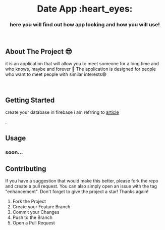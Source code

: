 



<!-- <div align="center">
  <a href="https://github.com/othneildrew/Best-README-Template">
    <img src="images/logo.png" alt="Logo" width="80" height="80">
  </a> -->

  <h1 align="center">Date App  :heart_eyes: </h1>
 

  <p align="center">
  <h3 align="center">  here you will find out how app looking and how you will use!</h3>
    <br />
    
</div>






<!-- ABOUT THE PROJECT -->
## About The Project :sunglasses:




it is an application that will allow you to meet someone for a long time and who knows, maybe and forever :revolving_hearts: The application is 
designed for people who want to meet people with similar interests:smile:



<br/>






<!-- GETTING STARTED -->
## Getting Started

<p>create your database in firebase i am refrring to <a href="https://www.digitalocean.com/community/tutorials/flutter-firebase-setup">article</a></p> .




<!-- USAGE EXAMPLES -->
## Usage

<h3>soon...</h3>





<!-- CONTRIBUTING -->
## Contributing


If you have a suggestion that would make this better, please fork the repo and create a pull request. You can also simply open an issue with the tag "enhancement".
Don't forget to give the project a star! Thanks again!

1. Fork the Project
2. Create your Feature Branch 
3. Commit your Changes 
4. Push to the Branch 
5. Open a Pull Request










